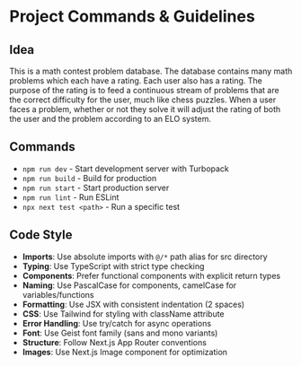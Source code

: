 # Project Commands & Guidelines

## Idea

This is a math contest problem database. The database contains many math problems which each have a rating. Each user also has a rating. The purpose of the rating is to feed a continuous stream of problems that are the correct difficulty for the user, much like chess puzzles. When a user faces a problem, whether or not they solve it will adjust the rating of both the user and the problem according to an ELO system.

## Commands
- `npm run dev` - Start development server with Turbopack
- `npm run build` - Build for production
- `npm run start` - Start production server
- `npm run lint` - Run ESLint
- `npx next test <path>` - Run a specific test

## Code Style
- **Imports**: Use absolute imports with `@/*` path alias for src directory
- **Typing**: Use TypeScript with strict type checking
- **Components**: Prefer functional components with explicit return types
- **Naming**: Use PascalCase for components, camelCase for variables/functions
- **Formatting**: Use JSX with consistent indentation (2 spaces)
- **CSS**: Use Tailwind for styling with className attribute
- **Error Handling**: Use try/catch for async operations
- **Font**: Use Geist font family (sans and mono variants)
- **Structure**: Follow Next.js App Router conventions
- **Images**: Use Next.js Image component for optimization